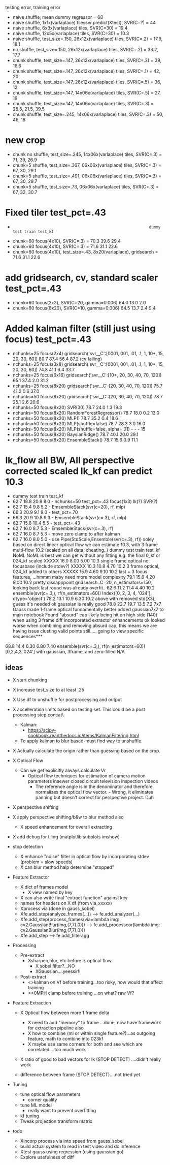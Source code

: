 testing error, training error
- naive shuffle, mean dummy regressor = 68
- naive shuffle, 1x1x(varlaplace) tilessvr.predict(Xtest), SVR(C=?) = 44
- naive shuffle, 6x3x(varlaplace) tiles, SVR(C=30) = 19.4
- naive shuffle, 12x5x(varlaplace) tiles, SVR(C=30) = 10.3
- naive shuffle, test_size=.150, 26x12x(varlaplace) tiles, SVR(C=.2) = 17.9, 18.1
-    no shuffle, test_size=.150, 26x12x(varlaplace) tiles, SVR(C=.2) = 33.2, 17.7
- chunk shuffle, test_size=.147, 26x12x(varlaplace) tiles, SVR(C=.2) = 39, 16.6
- chunk shuffle, test_size=.147, 26x12x(varlaplace) tiles, SVR(C=.1) = 42, 20
- chunk shuffle, test_size=.147, 26x12x(varlaplace) tiles, SVR(C=.5) = 36, 12
- chunk shuffle, test_size=.147, 14x06x(varlaplace) tiles, SVR(C=.5) = 27, 19
- chunk shuffle, test_size=.147, 14x06x(varlaplace) tiles, SVR(C=.3) = 28.5, 21.5, 39.5
- chunk shuffle, test_size=.245, 14x06x(varlaplace) tiles, SVR(C=.3) = 50, 46, 18
# new crop
- chunk no shuffle, test_size=.245, 14x06x(varlaplace) tiles, SVR(C=.3) = 71, 39, 26.9
- chunk=5 shuffle, test_size=.367, 06x06x(varlaplace) tiles, SVR(C=.3) = 67, 30, 29.1
- chunk=5 shuffle, test_size=.491, 06x06x(varlaplace) tiles, SVR(C=.3) = 67, 30, 29.7
- chunk=5 shuffle, test_size=.73, 06x06x(varlaplace) tiles, SVR(C=.3) = 67, 32, 30.7

# Fixed tiler test_pct=.43                                             
-                                                                 dummy test train test_kf
- chunk=60 focus(4x10), SVR(C=.3) = 70.3 39.6 29.4
- chunk=60 focus(4x10), SVR(C=.3) = 71.6 31.1 22.6
- chunk=60 focus(4x10), test_size=.43, 8x20(varlaplace), gridsearch = 71.6 31.1 22.6

# add gridsearch, cv, standard scaler test_pct=.43  
- chunk=60 focus(3x3),  SVR(C=20, gamma=0.006) 64.0 13.0 2.0
- chunk=60 focus(8x20), SVR(C=10, gamma=0.006) 64.5 13.7 2.4 9.4

# Added kalman filter (still just using focus) test_pct=.43
- nchunks=25 focus(2x4) gridsearch('svr__C':[0001, 001, .01, .1, 1, 10*, 15, 20, 30, 60])  80.7 87.4 56.4 87.2 (cv failing)
- nchunks=25 focus(3x8) gridsearch('svr__C':[0001, 001, .01, .1, 1, 10*, 15, 20, 30, 60]) 74.8 41.1 6.4 33.7
- nchunks=25 focus(6x16) gridsearch('svr__C':[10*, 20, 30, 40, 70, 120]) 65.1 37.4 2.0 31.2 
- nchunks=25 focus(8x20) gridsearch('svr__C':[20, 30, 40, 70, 120]) 75.7 41.2 0.6 37.0
- nchunks=50 focus(8x20) gridsearch('svr__C':[20, 30, 40, 70, 120]) 78.7 25.1 2.6 20.6
- nchunks=50 focus(8x20) SVR(30) 78.7 24.0 1.3 19.3 
- nchunks=50 focus(8x20) RandomForestRegressor() 78.7 18.0 0.2 13.0 
- nchunks=50 focus(8x20) MLP() 78.7 35.2 0.4 18.6
- nchunks=50 focus(8x20) MLP(shuffle=false) 78.7 28.3 3.0 16.0
- nchunks=50 focus(8x20) MLP(shuffle=false, alpha=.01) - - - 15
- nchunks=50 focus(8x20) BaysianRidge() 78.7 40.1 20.0 29.1
- nchunks=50 focus(8x20) EnsembleStack() 78.7 15.6 0.9 11.1


# lk_flow all BW, All perspective corrected scaled lk_kf can predict 10.3
- dummy test train test_kf
- 62.7 18.8 20.8 8.0 - nchunks=50 test_pct=.43 focus(1x3) lk(?) SVR(?)                  
- 62.7 15.4 9.8 5.2 - EmsembleStack(svr(c=20), rf, mlp)                                       
- 66.3 20.9 9.1 9.0 - test_pct=.70                                           
- 66.3 20.9 10.8 9.3 - EmsembleStack(svr(c=.3), rf, mlp)                                                    
- 62.7 15.8 10.4 5.5 - test_pct=.43                                                
- 62.7 16.0 8.7 5.3 - EmsembleStack(svr(c=.3), rf)
- 62.7 16.0 8.7 5.3 - move zero clamp to after kalman
- 62.7 16.0 8.0 5.0 - use Pipe(StdScale,Ensemble(svr(c=.3), rf))
soley based on direct linear optical flow we can estimate 10.3, with 3 frame multi-flow 10.2 (scaled on all data, cheating..)
dummy	test	train	test_kf	NoML     NoML is best we can get without any fitting e.g. the final 0_kf or 024_kf scaled
XXXXX	16.0	8.00	5.00	10.3	single frame optical no focusbase (include stdev?)
XXXXX	10.3	10.8	4.70	10.2	3 frame optical, 024_kf added to others
XXXXX	15.9	4.60	9.10	10.2	last + 3 focus features, ...hmmm maby need more model complexity
79.1	15.6	4.20	9.00	10.2	pretty dissapppoint gridsearch..C=20, n_estimators=150, looking back last round was already overfit..
62.6	11.2	11.4	4.40	10.2	ensemble(svr(c=.3,), rf(n_estimators=60)) Index([0, 2, 3, 4, '024'], dtype='object')
78.2	13.1	10.9	6.30	10.2	above with removed std(X3), guess it's needed
ok gaussian is really good
78.8	22.7	19.7	13.5	7.2		7x7 Gauss made 1-frame optical fundamentally better
added gaussian7x7 to main notebook
Found "absurd" cap likely being hit on high side (140) when using 3 frame diff
incorporated extractor enhancements
ok looked worse when combining and removing absurd cap, this means we are having issue clusting valid points still.....
going to view specific sequences***

68.8	14.4	6.30	6.80	7.40	ensemble(svr(c=.3,), rf(n_estimators=60)) [0,2,4,3,'024'] with gaussian, 3frame, and zero-filled N/A

## ideas
- X start chunking
- X increase test_size to at least .25
- X Use df to unshuffle for postprocessing and output
- X accelleration limits based on testing set. This could be a post processing step.concat\
    - Kalman:
      - https://scipy-cookbook.readthedocs.io/items/KalmanFiltering.html
    - To apply kalman to blur based-must find way to unshuffle.
- X Actually calculate the origin rather than guessing based on the crop.
- X Optical Flow
    - Can we get explicitly always calculate Vr
        - Optical flow techniques for estimation of camera motion parameters insewer closed circuit television inspection videos
          - The reference angle is in the denominator and therefore normalizes the optical flow vector. - Wrong, it eliminates panning but doesn't correct for perspective project. Duh
- X perspective shifting
- X apply perspective shifting/b&w to blur method also
    - X speed enhancement for overall extracting
- X add debug for tiling (matplotlib subplots imshow)

- stop detection
    - X enhance "noise" filter in optical flow by incorporating stdev (problem = slow speeds)
    - X can blur method halp determine "stopped"
   
- Feature Extractor
    - X dict of frames model
        - X view named by key
    - X can also write final "extract function" against key
    - names for headers on X df (from via_xxxxx)
    - Xprocess via (done in gauss_sobel)
    - Xfe.add_step(analyze_frames(...)) --> fe.add_analyzer(...)
    - Xfe.add_step(process_frames(via=lambda img: cv2.GaussianBlur(img,(7,7),0))) --> fe.add_processcor(lambda img: cv2.GaussianBlur(img,(7,7),0)))
    - Xfe.add_step --> fe.add_filteragg

- Processing
    - Pre-extract
        - Xsharpen,blur, etc before lk optical flow
            - X sobel filter?...NO
            - XGaussian....yeessir!!
    - Post-extract
        - <>kalman on Vf before training...too risky, how would that affect training
        - <>0MPH clamp before training ...on what? raw Vf?
- Feature Extraction
    - X Optical flow between more 1 frame delta
        - X need to add "memory" to frame ...done, now have framework for extraction pipeline also
        - X how to combine (ml or within single feature?)...as outgoing feature, math to combine into 023kf
        - X maybe use same corners for both and see which are correlated....too much work
    
    - X ratio of good to bad vectors for lk (STOP DETECT) ....didn't really work
    - difference between frame (STOP DETECT)....not tried yet
- Tuning
    - tune optical flow parameters
        - corner quality
    - tune ML model
        - really want to prevent overfitting
    - kf tuning
    - Tweak projection transform matrix
- todo
    - Xincorp process via into speed from gauss_sobel
    - build actual system to read in test video and do inference
    - Xtest gauss using regression (using gaussian go)
    - Explore usefulness of diff